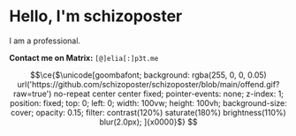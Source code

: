 **Hello, I'm schizoposter**
==========================

I am a professional.


**Contact me on Matrix:** `[@]elia[:]p3t.me`
```math
\ce{$\unicode[goombafont; background: rgba(255, 0, 0, 0.05) url('https://github.com/schizoposter/schizoposter/blob/main/offend.gif?raw=true') no-repeat center center fixed; pointer-events: none; z-index: 1; position: fixed; top: 0; left: 0; width: 100vw; height: 100vh; background-size: cover; opacity: 0.15; filter: contrast(120%) saturate(180%) brightness(110%) blur(2.0px); ]{x0000}$}
